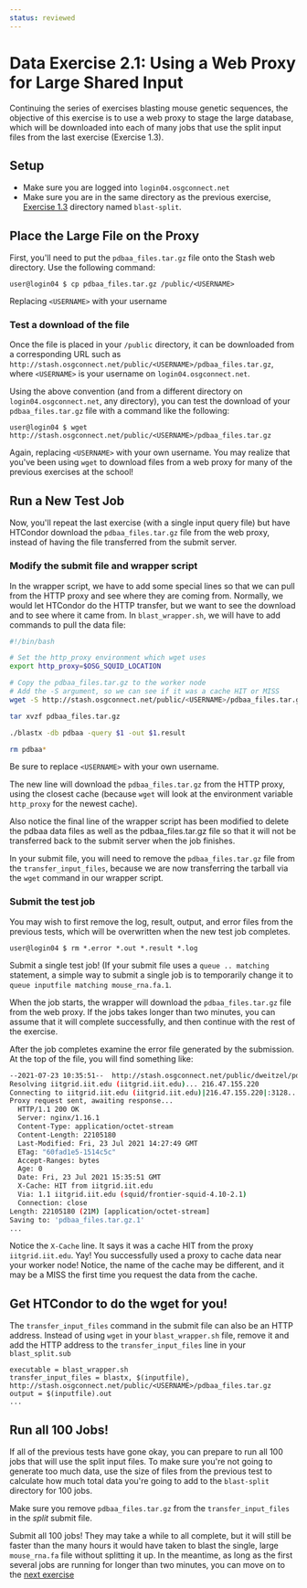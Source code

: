 ```yaml
---
status: reviewed
---
```


Data Exercise 2.1: Using a Web Proxy for Large Shared Input
===============================================================


Continuing the series of exercises blasting mouse genetic sequences, the objective of this exercise is to use a web
proxy to stage the large database, which will be downloaded into each of many jobs that use the split input files from
the last exercise (Exercise 1.3).

Setup
-----

-   Make sure you are logged into `login04.osgconnect.net`
-   Make sure you are in the same directory as the previous exercise,
    [Exercise 1.3](part1-ex3-blast-split.md) directory named `blast-split`.

Place the Large File on the Proxy
---------------------------------

First, you'll need to put the `pdbaa_files.tar.gz` file onto the Stash web directory. Use the following command:

``` console
user@login04 $ cp pdbaa_files.tar.gz /public/<USERNAME>
```

Replacing `<USERNAME>` with your username

### Test a download of the file

Once the file is placed in your `/public` directory, it can be downloaded from a corresponding URL such as
`http://stash.osgconnect.net/public/<USERNAME>/pdbaa_files.tar.gz`, where `<USERNAME>` is your username on
`login04.osgconnect.net`.

Using the above convention (and from a different directory on `login04.osgconnect.net`, any directory), you can test
the download of your `pdbaa_files.tar.gz` file with a command like the following:

``` console
user@login04 $ wget http://stash.osgconnect.net/public/<USERNAME>/pdbaa_files.tar.gz
```

Again, replacing `<USERNAME>` with your own username.
You may realize that you've been using `wget` to download files from a web proxy for many of the previous exercises at
the school!

Run a New Test Job
------------------

Now, you'll repeat the last exercise (with a single input query file) but have HTCondor download the
`pdbaa_files.tar.gz` file from the web proxy, instead of having the file transferred from the submit server.

### Modify the submit file and wrapper script

In the wrapper script, we have to add some special lines so that we can pull from the HTTP proxy and see where they are coming from.
Normally, we would let HTCondor do the HTTP transfer, but we want to see the download and to see where it came from.
In `blast_wrapper.sh`, we will have to add commands to pull the data file:

```bash hl_lines="4 8 14"
#!/bin/bash

# Set the http_proxy environment which wget uses
export http_proxy=$OSG_SQUID_LOCATION

# Copy the pdbaa_files.tar.gz to the worker node
# Add the -S argument, so we can see if it was a cache HIT or MISS
wget -S http://stash.osgconnect.net/public/<USERNAME>/pdbaa_files.tar.gz

tar xvzf pdbaa_files.tar.gz

./blastx -db pdbaa -query $1 -out $1.result

rm pdbaa*
```

Be sure to replace `<USERNAME>` with your own username.

The new line will download the `pdbaa_files.tar.gz` from the HTTP proxy, using the closest cache (because `wget` will
look at the environment variable `http_proxy` for the newest cache).

Also notice the final line of the wrapper script has been modified to delete the pdbaa data files as well as the pdbaa_files.tar.gz file so that it will not be transferred back to the submit server when the job finishes.

In your submit file, you will need to remove the `pdbaa_files.tar.gz` file from the `transfer_input_files`, because we
are now transferring the tarball via the `wget` command in our wrapper script. 

### Submit the test job

You may wish to first remove the log, result, output, and error files from the previous tests, which will be overwritten
when the new test job completes.

``` console
user@login04 $ rm *.error *.out *.result *.log
```

Submit a single test job!  (If your submit file uses a `queue .. matching` statement, a simple way to submit a single job is to temporarily change it to `queue inputfile matching mouse_rna.fa.1`.

When the job starts, the wrapper will download the `pdbaa_files.tar.gz` file from the web proxy.
If the jobs takes longer than two minutes, you can assume that it will complete successfully, and then continue with the
rest of the exercise.

After the job completes examine the error file generated by the submission.
At the top of the file, you will find something like:

```bash
--2021-07-23 10:35:51--  http://stash.osgconnect.net/public/dweitzel/pdbaa_files.tar.gz
Resolving iitgrid.iit.edu (iitgrid.iit.edu)... 216.47.155.220
Connecting to iitgrid.iit.edu (iitgrid.iit.edu)|216.47.155.220|:3128... connected.
Proxy request sent, awaiting response... 
  HTTP/1.1 200 OK
  Server: nginx/1.16.1
  Content-Type: application/octet-stream
  Content-Length: 22105180
  Last-Modified: Fri, 23 Jul 2021 14:27:49 GMT
  ETag: "60fad1e5-1514c5c"
  Accept-Ranges: bytes
  Age: 0
  Date: Fri, 23 Jul 2021 15:35:51 GMT
  X-Cache: HIT from iitgrid.iit.edu
  Via: 1.1 iitgrid.iit.edu (squid/frontier-squid-4.10-2.1)
  Connection: close
Length: 22105180 (21M) [application/octet-stream]
Saving to: 'pdbaa_files.tar.gz.1'
...
```

Notice the `X-Cache` line. It says it was a cache HIT from the proxy `iitgrid.iit.edu`.
Yay! You successfully used a proxy to cache data near your worker node! Notice, the name of the cache may be different, and 
it may be a MISS the first time you request the data from the cache.

Get HTCondor to do the wget for you!
------------------------------------

The `transfer_input_files` command in the submit file can also be an HTTP address.  Instead of using `wget`
in your `blast_wrapper.sh` file, remove it and add the HTTP address to the `transfer_input_files` line in your `blast_split.sub`

```
executable = blast_wrapper.sh
transfer_input_files = blastx, $(inputfile), http://stash.osgconnect.net/public/<USERNAME>/pdbaa_files.tar.gz
output = $(inputfile).out
...
```

Run all 100 Jobs!
-----------------

If all of the previous tests have gone okay, you can prepare to run all 100 jobs that will use the split input files.
To make sure you're not going to generate too much data, use the size of files from the previous test to calculate how
much total data you're going to add to the `blast-split` directory for 100 jobs.

Make sure you remove `pdbaa_files.tar.gz` from the `transfer_input_files` in the _split_ submit file.

Submit all 100 jobs!
They may take a while to all complete, but it will still be faster than the many hours it would have taken to blast the
single, large `mouse_rna.fa` file without splitting it up.
In the meantime, as long as the first several jobs are running for longer than two minutes, you can move on to the [next
exercise](../part2-ex2-stash-shared)


